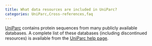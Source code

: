```yaml
---
title: What data resources are included in UniParc?
categories: UniParc,Cross-references,faq
---
```


[UniParc](http://www.uniprot.org/help/uniparc) contains protein sequences from many publicly available databases. A complete list of these databases (including discontinued resources) is available from the [UniParc help page](http://www.uniprot.org/help/uniparc).